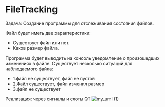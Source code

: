 # FileTracking

Задача: Создание программы для отслеживания состояния файлов.

Файл будет иметь две характеристики:
  - Существует файл или нет.
  - Каков размер файла.

Программа будет выводить на консоль уведомление о произошедших изменениях в файле.
Существует несколько ситуаций для наблюдаемого файла:
  - 1.файл не существует, файл не пустой
  - 2.Файл существует, файл изменил размер
  - 3.файл не существует
  
Реализация: через сигналы и слоты QT
![my_uml (1)](https://user-images.githubusercontent.com/46199091/234563255-1d65b9d2-65f7-4a9e-af73-09b7ae676928.png)

